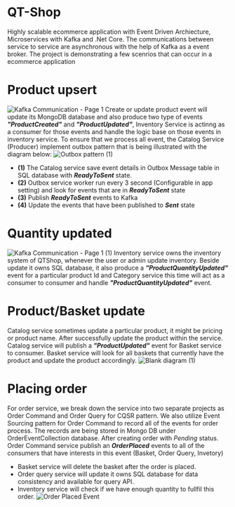 # QT-Shop
Highly scalable ecommerce application with Event Driven Archiecture, Microservices with Kafka and .Net Core.
The communications between service to service are asynchronous with the help of Kafka as a event broker. 
The project is demonstrating a few scenrios that can occur in a ecommerce application
# Product upsert
![Kafka Communication - Page 1](https://user-images.githubusercontent.com/23560729/176568776-9f751aa2-3989-46e6-84dc-676825d2c8dd.png)
Create or update product event will update its MongoDB database and also produce two type of events ***"ProductCreated"*** and ***"ProductUpdated"***, Inventory Service is actinng as a consumer for those events and handle the logic base on
those events in inventory service.
To ensure that we process all event, the Catalog Service (Producer) implement outbox pattern that is being illustrated with the diagram below:
![Outbox pattern (1)](https://user-images.githubusercontent.com/23560729/176568906-6e0c8a8c-846d-47c3-9fbd-da622f4d7058.png)
* **(1)** The Catalog service save event details in Outbox Message table in SQL database with ***ReadyToSent*** state.
* **(2)** Outbox service worker run every 3 second (Configurable in app setting) and look for events that are in ***ReadyToSent*** state
* **(3)** Publish ***ReadyToSent*** events to Kafka
* **(4)** Update the events that have been published to ***Sent*** state
# Quantity updated
![Kafka Communication - Page 1 (1)](https://user-images.githubusercontent.com/23560729/176569577-5f35182d-38ee-432f-80d8-10cdcf82289c.png)
 Inventory service owns the inventory system of QTShop, whenever the user or admin update inventory. Beside update it owns SQL database, it also produce 
 a ***"ProductQuantityUpdated"*** event for a particular product Id and Category service this time will act as a consumer to consumer and handle ***"ProductQuantityUpdated"*** event.
 # Product/Basket update
 Catalog service sometimes update a particular product, it might be pricing or product name. After successfully update the product within the service. Catalog service will publish a ***"ProductUpdated"*** event for Basket service to consumer. Basket service will look for all baskets that currently have the product and update the product accordingly.
 ![Blank diagram (1)](https://user-images.githubusercontent.com/23560729/177225458-936dc052-7c09-4845-bbc5-f5d1e1bc3f1e.png)
# Placing order
For order service, we break down the service into two separate projects as Order Command and Order Query for CQSR pattern. We also utilize Event Sourcing pattern for Order Command to record all of the events for order process. The records are being stored in Mongo DB under OrderEventCollection database. After creating order with *Pending* status. Order Command service publish an ***OrderPlaced*** events to all of the consumers that have interests in this event (Basket, Order Query, Invetory)
* Basket service will delete the basket after the order is placed.
* Order query service will update it owns SQL database for data consistency and available for query API.
* Inventory service will check if we have enough quantity to fullfil this order.
![Order Placed Event](https://user-images.githubusercontent.com/23560729/177225176-1baa3d07-710d-44f1-b81a-e47c0d35cb63.png)
